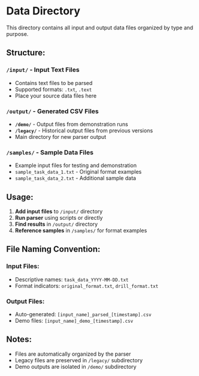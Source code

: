 # Data Directory

This directory contains all input and output data files organized by type and purpose.

## Structure:

### `/input/` - Input Text Files
- Contains text files to be parsed
- Supported formats: `.txt`, `.text`
- Place your source data files here

### `/output/` - Generated CSV Files
- **`/demo/`** - Output files from demonstration runs
- **`/legacy/`** - Historical output files from previous versions
- Main directory for new parser output

### `/samples/` - Sample Data Files
- Example input files for testing and demonstration
- `sample_task_data_1.txt` - Original format examples
- `sample_task_data_2.txt` - Additional sample data

## Usage:

1. **Add input files** to `/input/` directory
2. **Run parser** using scripts or directly
3. **Find results** in `/output/` directory
4. **Reference samples** in `/samples/` for format examples

## File Naming Convention:

### Input Files:
- Descriptive names: `task_data_YYYY-MM-DD.txt`
- Format indicators: `original_format.txt`, `drill_format.txt`

### Output Files:
- Auto-generated: `[input_name]_parsed_[timestamp].csv`
- Demo files: `[input_name]_demo_[timestamp].csv`

## Notes:
- Files are automatically organized by the parser
- Legacy files are preserved in `/legacy/` subdirectory
- Demo outputs are isolated in `/demo/` subdirectory
